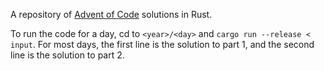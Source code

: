 A repository of [Advent of Code](https://adventofcode.com/) solutions in Rust.

To run the code for a day, cd to `<year>/<day>` and `cargo run --release < input`. For most days,
the first line is the solution to part 1, and the second line is the solution to part 2.
